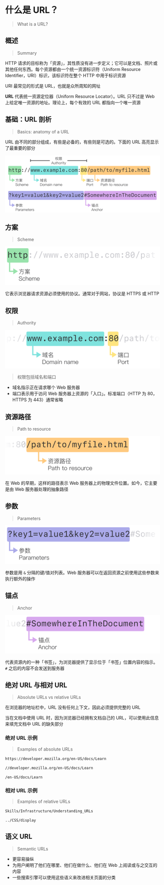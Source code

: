 # 什么是 URL？

> What is a URL?

## 概述

> Summary

HTTP 请求的目标称为「资源」，其性质没有进一步定义；它可以是文档、照片或其他任何东西。每个资源都由一个统一资源标识符（Uniform
Resource Identifier，URI）标识，该标识符在整个 HTTP 中用于标识资源

URI 最常见的形式是 URL，也就是众所周知的网址

**URL** 代表统一资源定位器（Uniform Resource Locator）。URL
只不过是 Web 上给定唯一资源的地址。理论上，每个有效的
URL 都指向一个唯一资源

## 基础：URL 剖析

> Basics: anatomy of a URL

URL 由不同的部分组成，有些是必备的，有些则是可选的。下面的
URL 高亮显示了最重要的部分

<picture>
  <source media="(prefers-color-scheme: dark)" srcset="./url/mdn-url-all-dark.svg">
  <source media="(prefers-color-scheme: light)" srcset="./url/mdn-url-all-light.svg">
  <img alt="./url-all" src="./url/mdn-url-all-light.svg">
</picture>

## 方案

> Scheme

<picture>
  <source media="(prefers-color-scheme: dark)" srcset="./url/mdn-url-protocol-dark.svg">
  <source media="(prefers-color-scheme: light)" srcset="./url/mdn-url-protocol-light.svg">
  <img alt="./url-protocol" src="./url/mdn-url-protocol-light.svg">
</picture>

它表示浏览器请求资源必须使用的协议。通常对于网站，协议是
HTTPS 或 HTTP

## 权限

> Authority

<picture>
  <source media="(prefers-color-scheme: dark)" srcset="./url/mdn-url-authority-dark.svg">
  <source media="(prefers-color-scheme: light)" srcset="./url/mdn-url-authority-light.svg">
  <img alt="./url-authority" src="./url/mdn-url-authority-light.svg">
</picture>

> 权限包括域名和端口

- 域名指示正在请求哪个 Web 服务器
- 端口表示用于访问 Web 服务器上资源的「入口」。标准端口（HTTP
  为 80，HTTPS 为 443）通常省略

## 资源路径

> Path to resource

<picture>
  <source media="(prefers-color-scheme: dark)" srcset="./url/mdn-url-path-dark.svg">
  <source media="(prefers-color-scheme: light)" srcset="./url/mdn-url-path-light.svg">
  <img alt="./url-path" src="./url/mdn-url-path-light.svg">
</picture>

在 Web 的早期，这样的路径表示
Web 服务器上的物理文件位置。如今，它主要是由
Web 服务器处理的抽象路径

## 参数

> Parameters

<picture>
  <source media="(prefers-color-scheme: dark)" srcset="./url/mdn-url-parameters-dark.svg">
  <source media="(prefers-color-scheme: light)" srcset="./url/mdn-url-parameters-light.svg">
  <img alt="./url-parameters" src="./url/mdn-url-parameters-light.svg">
</picture>

参数是用 `&` 分隔的键/值对列表。Web
服务器可以在返回资源之前使用这些参数来执行额外的操作

## 锚点

> Anchor

<picture>
  <source media="(prefers-color-scheme: dark)" srcset="./url/mdn-url-anchor-dark.svg">
  <source media="(prefers-color-scheme: light)" srcset="./url/mdn-url-anchor-light.svg">
  <img alt="./url-anchor" src="./url/mdn-url-anchor-light.svg">
</picture>

代表资源内的一种「书签」，为浏览器提供了显示位于「书签」位置内容的指示。`#`
之后的内容不会发送到服务器

## 绝对 URL 与相对 URL

> Absolute URLs vs relative URLs

在浏览器的地址栏中，URL 没有任何上下文，因此必须提供完整的 URL

当在文档中使用 URL 时，因为浏览器已经拥有文档自己的
URL，可以使用此信息来填充文档中 URL 的缺失部分

### 绝对 URL 示例

> Examples of absolute URLs

```text
https://developer.mozilla.org/en-US/docs/Learn
```

```text
//developer.mozilla.org/en-US/docs/Learn
```

```text
/en-US/docs/Learn
```

### 相对 URL 示例

> Examples of relative URLs

```text
Skills/Infrastructure/Understanding_URLs
```

```text
../CSS/display
```

## 语义 URL

> Semantic URLs

- 更容易操纵
- 为用户阐明了他们在哪里、他们在做什么、他们在 Web 上阅读或与之交互的内容
- 一些搜索引擎可以使用这些语义来改进相关页面的分类
